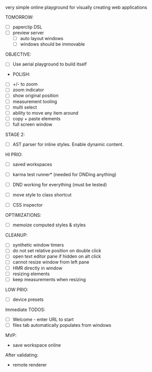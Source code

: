 very simple online playground for visually creating web applications

TOMORROW:

- [ ] paperclip DSL
- [ ] preview server
  - [ ] auto layout windows
  - [ ] windows should be immovable

OBJECTIVE:

- [ ] Use aerial playground to build itself

- POLISH:

- [ ] +/- to zoom
- [ ] zoom indicator
- [ ] show original position
- [ ] measurement tooling
- [ ] multi select
- [ ] ability to move any item around
- [ ] copy + paste elements
- [ ] full screen window

STAGE 2:

- [ ] AST parser for inline styles. Enable dynamic content.

HI PRIO:

- [ ] saved workspaces
- [ ] karma test runner* (needed for DNDing anything)

- [ ] DND working for everything (must be tested)
- [ ] move style to class shortcut
- [ ] CSS inspector


OPTIMIZATIONS:

- [ ] memoize computed styles & styles

CLEANUP:

- [ ] synthetic window timers
- [ ] do not set relative position on double click
- [ ] open text editor pane if hidden on alt click
- [ ] cannot resize window from left pane 
- [ ] HMR directly in window
- [ ] resizing elements
- [ ] keep measurements when resizing

LOW PRIO:

- [ ] device presets

Immediate TODOS:

- [ ] Welcome - enter URL to start
- [ ] files tab automatically populates from windows

MVP:

- save workspace online

After validating:

- remote renderer
